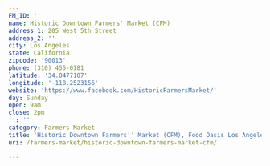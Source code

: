```yaml
---
FM_ID: ''
name: Historic Downtown Farmers' Market (CFM)
address_1: 205 West 5th Street
address_2: ''
city: Los Angeles
state: California
zipcode: '90013'
phone: (310) 455-0181
latitude: '34.0477107'
longitude: '-118.2523156'
website: 'https://www.facebook.com/HistoricFarmersMarket/'
day: Sunday
open: 9am
close: 2pm
'': ''
category: Farmers Market
title: 'Historic Downtown Farmers'' Market (CFM), Food Oasis Los Angeles'
uri: /farmers-market/historic-downtown-farmers-market-cfm/

---
```

